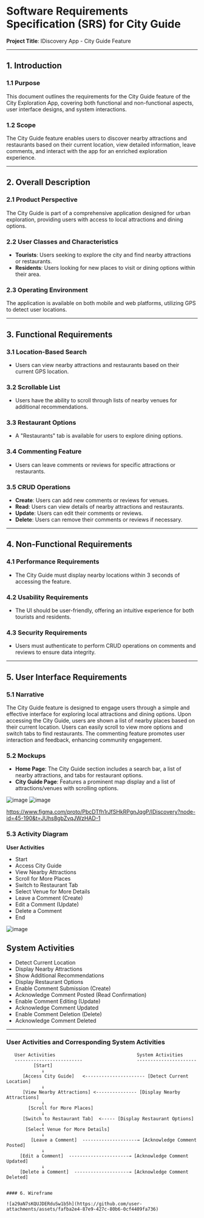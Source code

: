 

# Software Requirements Specification (SRS) for City Guide

**Project Title**: IDiscovery App - City Guide Feature  

---

## 1. Introduction

### 1.1 Purpose  
This document outlines the requirements for the City Guide feature of the City Exploration App, covering both functional and non-functional aspects, user interface designs, and system interactions.

### 1.2 Scope  
The City Guide feature enables users to discover nearby attractions and restaurants based on their current location, view detailed information, leave comments, and interact with the app for an enriched exploration experience.

---

## 2. Overall Description

### 2.1 Product Perspective  
The City Guide is part of a comprehensive application designed for urban exploration, providing users with access to local attractions and dining options.

### 2.2 User Classes and Characteristics  
- **Tourists**: Users seeking to explore the city and find nearby attractions or restaurants.
- **Residents**: Users looking for new places to visit or dining options within their area.

### 2.3 Operating Environment  
The application is available on both mobile and web platforms, utilizing GPS to detect user locations.

---

## 3. Functional Requirements

### 3.1 Location-Based Search
- Users can view nearby attractions and restaurants based on their current GPS location.

### 3.2 Scrollable List
- Users have the ability to scroll through lists of nearby venues for additional recommendations.

### 3.3 Restaurant Options
- A "Restaurants" tab is available for users to explore dining options.

### 3.4 Commenting Feature
- Users can leave comments or reviews for specific attractions or restaurants.

### 3.5 CRUD Operations
- **Create**: Users can add new comments or reviews for venues.
- **Read**: Users can view details of nearby attractions and restaurants.
- **Update**: Users can edit their comments or reviews.
- **Delete**: Users can remove their comments or reviews if necessary.

---

## 4. Non-Functional Requirements

### 4.1 Performance Requirements  
- The City Guide must display nearby locations within 3 seconds of accessing the feature.

### 4.2 Usability Requirements  
- The UI should be user-friendly, offering an intuitive experience for both tourists and residents.

### 4.3 Security Requirements  
- Users must authenticate to perform CRUD operations on comments and reviews to ensure data integrity.

---

## 5. User Interface Requirements

### 5.1 Narrative  
The City Guide feature is designed to engage users through a simple and effective interface for exploring local attractions and dining options. Upon accessing the City Guide, users are shown a list of nearby places based on their current location. Users can easily scroll to view more options and switch tabs to find restaurants. The commenting feature promotes user interaction and feedback, enhancing community engagement.

### 5.2 Mockups  
- **Home Page**: The City Guide section includes a search bar, a list of nearby attractions, and tabs for restaurant options.
- **City Guide Page**: Features a prominent map display and a list of attractions/venues with scrolling options.

![image](https://github.com/user-attachments/assets/f0b606cb-3c1d-4eeb-9c60-7e1d7b3d8526)
![image](https://github.com/user-attachments/assets/c1bad5fc-be64-4fb3-975b-0e2b9b295bd6)

https://www.figma.com/proto/PbcDTfh1rJfSHkRPgnJqgP/IDiscovery?node-id=45-190&t=JUhs8gbZvqJWzHAD-1

### 5.3 Activity Diagram  
**User Activities**
- Start 
- Access City Guide 
- View Nearby Attractions 
- Scroll for More Places 
- Switch to Restaurant Tab 
- Select Venue for More Details 
- Leave a Comment (Create)
- Edit a Comment (Update)
- Delete a Comment 
- End

![image](https://github.com/user-attachments/assets/d3878e5a-2f5c-43e0-b259-a14bb95bece6)

## System Activities
- Detect Current Location 
- Display Nearby Attractions 
- Show Additional Recommendations 
- Display Restaurant Options 
- Enable Comment Submission (Create)
- Acknowledge Comment Posted (Read Confirmation)
- Enable Comment Editing (Update)
- Acknowledge Comment Updated 
- Enable Comment Deletion (Delete)
- Acknowledge Comment Deleted 

---

### User Activities and Corresponding System Activities

```plaintext
   User Activities                              System Activities
   -------------------------                    ----------------------
          [Start]                                 
             ↓                                               
      [Access City Guide]   <---------------------- [Detect Current Location]
             ↓                                                    
      [View Nearby Attractions] <--------------- [Display Nearby Attractions]
             ↓
        [Scroll for More Places] 
             ↓                                               
      [Switch to Restaurant Tab]  <----- [Display Restaurant Options]
             ↓
       [Select Venue for More Details] 
             ↓
         [Leave a Comment]  --------------------→ [Acknowledge Comment Posted]
             ↓
     [Edit a Comment]  ----------------------→ [Acknowledge Comment Updated]
             ↓
     [Delete a Comment]  --------------------→ [Acknowledge Comment Deleted]


#### 6. Wireframe

![a29aN7sKQUJDERduSw1b5h](https://github.com/user-attachments/assets/fafba2e4-87e9-427c-80b6-0cf4409fa736)






